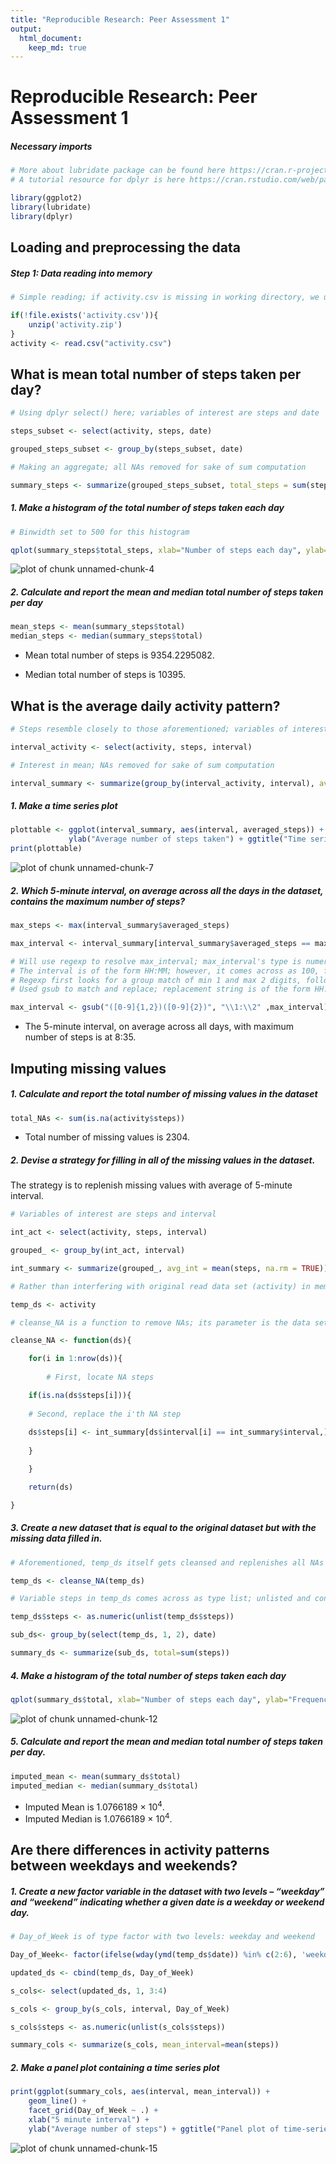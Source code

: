 ```yaml
---
title: "Reproducible Research: Peer Assessment 1"
output: 
  html_document:
    keep_md: true
---
```

# Reproducible Research: Peer Assessment 1

##### Necessary imports


```r
# More about lubridate package can be found here https://cran.r-project.org/web/packages/lubridate/lubridate.pdf
# A tutorial resource for dplyr is here https://cran.rstudio.com/web/packages/dplyr/vignettes/introduction.html

library(ggplot2)
library(lubridate)
library(dplyr)
```
## Loading and preprocessing the data

##### Step 1: Data reading into memory


```r
# Simple reading; if activity.csv is missing in working directory, we unzip and read

if(!file.exists('activity.csv')){
    unzip('activity.zip')
}
activity <- read.csv("activity.csv")
```
## What is mean total number of steps taken per day?


```r
# Using dplyr select() here; variables of interest are steps and date

steps_subset <- select(activity, steps, date)

grouped_steps_subset <- group_by(steps_subset, date)

# Making an aggregate; all NAs removed for sake of sum computation

summary_steps <- summarize(grouped_steps_subset, total_steps = sum(steps, na.rm=TRUE))
```
##### 1. Make a histogram of the total number of steps taken each day


```r
# Binwidth set to 500 for this histogram

qplot(summary_steps$total_steps, xlab="Number of steps each day", ylab="Frequency of steps", main="Frequency plot of number of steps each day",binwidth = 500, fill=I("red"), alpha=I(.2), col=I("black"))
```

![plot of chunk unnamed-chunk-4](figure/unnamed-chunk-4-1.png) 


##### 2. Calculate and report the mean and median total number of steps taken per day


```r
mean_steps <- mean(summary_steps$total)
median_steps <- median(summary_steps$total)
```
* Mean total number of steps is 9354.2295082.

* Median total number of steps is 10395.


## What is the average daily activity pattern?


```r
# Steps resemble closely to those aforementioned; variables of interest are steps and interval

interval_activity <- select(activity, steps, interval)

# Interest in mean; NAs removed for sake of sum computation

interval_summary <- summarize(group_by(interval_activity, interval), averaged_steps = mean(steps, na.rm = TRUE))
```
##### 1. Make a time series plot


```r
plottable <- ggplot(interval_summary, aes(interval, averaged_steps)) + geom_line() + xlab("5 minute interval span")+
             ylab("Average number of steps taken") + ggtitle("Time series plot of Average No. of Steps across all day for 5 minute intervals")
print(plottable)
```

![plot of chunk unnamed-chunk-7](figure/unnamed-chunk-7-1.png) 

##### 2. Which 5-minute interval, on average across all the days in the dataset, contains the maximum number of steps?


```r
max_steps <- max(interval_summary$averaged_steps)

max_interval <- interval_summary[interval_summary$averaged_steps == max_steps,][1]

# Will use regexp to resolve max_interval; max_interval's type is numeric
# The interval is of the form HH:MM; however, it comes across as 100, for example, in the dataset (here 01:00)
# Regexp first looks for a group match of min 1 and max 2 digits, followed by, next group of 2 digits 
# Used gsub to match and replace; replacement string is of the form HH:MM

max_interval <- gsub("([0-9]{1,2})([0-9]{2})", "\\1:\\2" ,max_interval)
```
* The 5-minute interval, on average across all days, with maximum number of steps is at 8:35.



## Imputing missing values

##### 1. Calculate and report the total number of missing values in the dataset 


```r
total_NAs <- sum(is.na(activity$steps))
```
* Total number of missing values is 2304.


##### 2. Devise a strategy for filling in all of the missing values in the dataset.

The strategy is to replenish missing values with average of 5-minute interval.


```r
# Variables of interest are steps and interval

int_act <- select(activity, steps, interval)

grouped_ <- group_by(int_act, interval)

int_summary <- summarize(grouped_, avg_int = mean(steps, na.rm = TRUE))

# Rather than interfering with original read data set (activity) in memory, created a placeholder to compute further aptly named temp_ds (as in, temporary dataset)

temp_ds <- activity

# cleanse_NA is a function to remove NAs; its parameter is the data set with NAs

cleanse_NA <- function(ds){

    for(i in 1:nrow(ds)){
        
        # First, locate NA steps

	if(is.na(ds$steps[i])){
	
	# Second, replace the i'th NA step 
 
	ds$steps[i] <- int_summary[ds$interval[i] == int_summary$interval,][2]
	
	}

	}

	return(ds)

}
```
##### 3. Create a new dataset that is equal to the original dataset but with the missing data filled in.


```r
# Aforementioned, temp_ds itself gets cleansed and replenishes all NAs with average of intervals

temp_ds <- cleanse_NA(temp_ds)

# Variable steps in temp_ds comes across as type list; unlisted and converted to type numeric

temp_ds$steps <- as.numeric(unlist(temp_ds$steps))

sub_ds<- group_by(select(temp_ds, 1, 2), date)

summary_ds <- summarize(sub_ds, total=sum(steps))
```
##### 4. Make a histogram of the total number of steps taken each day


```r
qplot(summary_ds$total, xlab="Number of steps each day", ylab="Frequency of steps",main="Frequency plot of number of steps each day (imputed)",binwidth = 1000, fill=I("red"), alpha=I(.2), col=I("black"))
```

![plot of chunk unnamed-chunk-12](figure/unnamed-chunk-12-1.png) 

##### 5. Calculate and report the mean and median total number of steps taken per day. 


```r
imputed_mean <- mean(summary_ds$total)
imputed_median <- median(summary_ds$total)
```
* Imputed Mean is 1.0766189 &times; 10<sup>4</sup>.
* Imputed Median is 1.0766189 &times; 10<sup>4</sup>.



## Are there differences in activity patterns between weekdays and weekends?


##### 1. Create a new factor variable in the dataset with two levels – “weekday” and “weekend” indicating whether a given date is a weekday or weekend day.


```r
# Day_of_Week is of type factor with two levels: weekday and weekend

Day_of_Week<- factor(ifelse(wday(ymd(temp_ds$date)) %in% c(2:6), 'weekday', 'weekend'))

updated_ds <- cbind(temp_ds, Day_of_Week)

s_cols<- select(updated_ds, 1, 3:4)

s_cols <- group_by(s_cols, interval, Day_of_Week)

s_cols$steps <- as.numeric(unlist(s_cols$steps))

summary_cols <- summarize(s_cols, mean_interval=mean(steps))
```

##### 2. Make a panel plot containing a time series plot


```r
print(ggplot(summary_cols, aes(interval, mean_interval)) + 
    geom_line() + 
    facet_grid(Day_of_Week ~ .) +
    xlab("5 minute interval") + 
    ylab("Average number of steps") + ggtitle("Panel plot of time-series distinguishing Weekday vs Weekend"))
```

![plot of chunk unnamed-chunk-15](figure/unnamed-chunk-15-1.png) 














